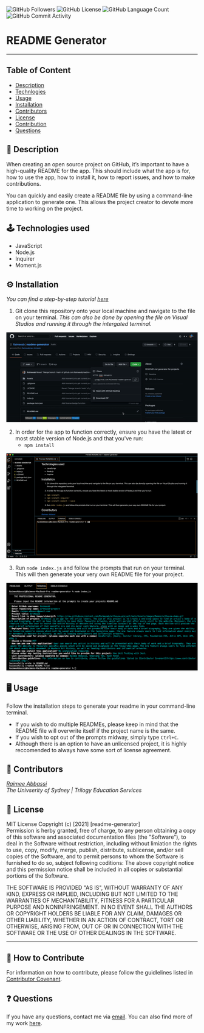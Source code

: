 <img alt="GitHub Followers" src="https://img.shields.io/github/followers/Raimeeab"> <img alt="GitHub License" src="https://img.shields.io/apm/l/vim-mode">  <img alt="GitHub Language Count" src="https://img.shields.io/github/languages/count/Raimeeab/readme-generator">  <img alt="GitHub Commit Activity" src="https://img.shields.io/github/commit-activity/w/Raimeeab/readme-generator">


# README Generator
---
## Table of Content 

* [Description](#description)
* [Technlogies](#technologies)
* [Usage](#usage)
* [Installation](#installation)
* [Contributors](#contributors)
* [License](#license)
* [Contribution](#contribution)
* [Questions](#questions)

<a name="description"></a>
## 📝 Description
When creating an open source project on GitHub, it’s important to have a high-quality README for the app. This should include what the app is for, how to use the app, how to install it, how to report issues, and how to make contributions.

You can quickly and easily create a README file by using a command-line application to generate one. This allows the project creator to devote more time to working on the project.

<a name="technologies"></a>
## 🕹 Technologies used 

- JavaScript
- Node.js
- Inquirer 
- Moment.js

<a name="installation"></a>
## ⚙️ Installation 

*You can find a step-by-step tutorial [here](https://github.com/Raimeeab/readme-generator/blob/main/Assets/demos/walkthrough.mov)*
1. Git clone this repository onto your local machine and navigate to the file on your terminal. *This can also be done by opening the file on Visual Studios and running it through the intergated terminal.*

![git-clone](./Assets/demos/git-clone.gif)

2. In order for the app to function correctly, ensure you have the latest or most stable version of Node.js and that you've run:
    - `npm install`

![install](./Assets/demos/install.gif)

3. Run `node index.js` and follow the prompts that run on your terminal. This will then generate your very own README file for your project. 

![command-line](./Assets/demos/commandline-demo.jpg)

<a name="usage"></a>
## 🖥 Usage 
Follow the installation steps to generate your readme in your command-line terminal. 
- If you wish to do multiple READMEs, please keep in mind that the README file will overwrite itself if the project name is the same.
- If you wish to opt out of the prompts midway, simply type `Ctrl+C`.
- Although there is an option to have an unlicensed project, it is highly reccomended to always have some sort of license agreement.

<a name="contributors"></a>
## 👥 Contributors

*[Raimee Abbassi](https://github.com/Raimeeab)* <br>
*The Univserity of Sydney | Trilogy Education Services* <br>

<a name="license"></a>
## 🔖 License

MIT License
Copyright (c) [2021] [readme-generator]<br>
Permission is herby granted, free of charge, to any person obtaining a copy of this software and associated documentation files (the "Software"), to deal in the Software without restriction, including without limiation the rights to use, copy, modify, merge, publish, distribute, sublicense, and/or sell copies of the Software, and to permit persons to whom the Software is furnished to do so, subject following coditions: 
The above copyright notice and this permission notice shall be included in all copies or substantial portions of the Software. 

THE SOFTWARE IS PROVIDED "AS IS", WITHOUT WARRANTY OF ANY KIND, EXPRESS OR IMPLIED, INCLUDING BUT NOT LIMITED TO THE WARRANTIES OF MECHANTABILITY, FITNESS FOR A PARTICULAR PURPOSE AND NONINFRINGEMENT. IN NO EVENT SHALL THE AUTHORS OR COPYRIGHT HOLDERS BE LIABLE FOR ANY CLAIM, DAMAGES OR OTHER LIABILITY, WHETHER IN AN ACTION OF CONTRACT, TORT OR OTHERWISE, ARISING FROM, OUT OF OR IN CONNECTION WITH THE SOFTWARE OR THE USE OF OTHER DEALINGS IN THE SOFTWARE.  

---
<a name="contribution"></a>
## 🤝 How to Contribute

For information on how to contribute, please follow the guidlelines listed in [Contributor Covenant](https://www.contributor-covenant.org/).

<a name="questions"></a>
## ❓ Questions
If you have any questions, contact me via [email](raimee.abbassi@gmail.com). You can also find more of my work [here](https://github.com/Raimeeab).
